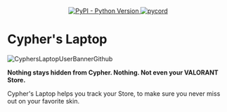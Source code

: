 <p align="center">
  <a href="https://www.python.org/downloads/">
    <img alt="PyPI - Python Version" src="https://img.shields.io/pypi/pyversions/Red-Discordbot">
  </a>
  <a href="https://github.com/Pycord-Development/pycord">
     <img src="https://img.shields.io/badge/built%20with-Pycord-blueviolet" alt="pycord">
  </a>
</p>

# Cypher's Laptop
![CyphersLaptopUserBannerGithub](https://user-images.githubusercontent.com/67531837/204711656-244e282c-0612-48ce-bd51-39b062d9d9a4.png)

**Nothing stays hidden from Cypher. Nothing. Not even your VALORANT Store.**

Cypher's Laptop helps you track your Store, to make sure you never miss out on your favorite skin.
